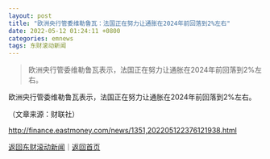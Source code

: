 ```yaml
---
layout: post
title: "欧洲央行管委维勒鲁瓦：法国正在努力让通胀在2024年前回落到2%左右"
date: 2022-05-12 01:24:11 +0800
categories: emnews
tags: 东财滚动新闻
---
```

> 欧洲央行管委维勒鲁瓦表示，法国正在努力让通胀在2024年前回落到2%左右。

<p>欧洲央行管委维勒鲁瓦表示，法国正在努力让通胀在2024年前回落到2%左右。</p><p class="em_media">（文章来源：财联社）</p>

<http://finance.eastmoney.com/news/1351,202205122376121938.html>

[返回东财滚动新闻](//finews.withounder.com/emnews/)｜[返回首页](//finews.withounder.com/)